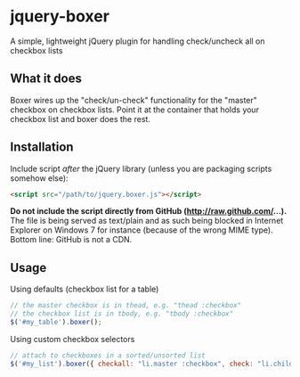 jquery-boxer
============

A simple, lightweight jQuery plugin for handling check/uncheck all on checkbox lists

## What it does

Boxer wires up the "check/un-check" functionality for the "master" checkbox on checkbox lists. Point it at the container that holds your checkbox list and boxer does the rest.

## Installation

Include script *after* the jQuery library (unless you are packaging scripts somehow else):

```html
<script src="/path/to/jquery.boxer.js"></script>
```

**Do not include the script directly from GitHub (http://raw.github.com/...).** The file is being served as text/plain and as such being blocked
in Internet Explorer on Windows 7 for instance (because of the wrong MIME type). Bottom line: GitHub is not a CDN.

## Usage

Using defaults (checkbox list for a table)

```javascript
// the master checkbox is in thead, e.g. "thead :checkbox"
// the checkbox list is in tbody, e.g. "tbody :checkbox"
$('#my_table').boxer();
```

Using custom checkbox selectors

```javascript
// attach to checkboxes in a sorted/unsorted list
$('#my_list').boxer({ checkall: "li.master :checkbox", check: "li.child :checkbox"});
```

